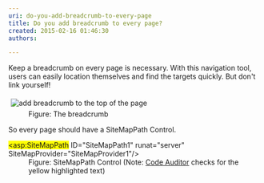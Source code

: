 ```yaml
---
uri: do-you-add-breadcrumb-to-every-page
title: Do you add breadcrumb to every page?
created: 2015-02-16 01:46:30
authors:

---
```





<span class='intro'> <p>Keep a breadcrumb on every page is necessary. With this navigation tool,
 users can easily location themselves and find the targets quickly. But 
don't link yourself!</p> </span>

<dl class="image"><dt> 
      <img alt="add breadcrumb to the top of the page" src="http&#58;//www.ssw.com.au/SSW/Standards/Rules/Images/WebsiteLayout_Breadcrumb_1.gif" style="margin&#58;5px;" />
   </dt><dd>Figure&#58; The breadcrumb</dd></dl><p>So every page should have a SiteMapPath Control.</p><dl class="code"><dt> 
      <span style="background-color&#58;yellow;">&lt;asp&#58;SiteMapPath</span> ID=&quot;SiteMapPath1&quot; runat=&quot;server&quot; SiteMapProvider=&quot;SiteMapProvider1&quot;/&gt; </dt><dd>Figure&#58; SiteMapPath Control (Note&#58; 
      <a href="http&#58;//www.ssw.com.au/ssw/redirect/ssw/CodeAuditor.htm">Code Auditor</a> checks for the yellow highlighted text)</dd></dl>


